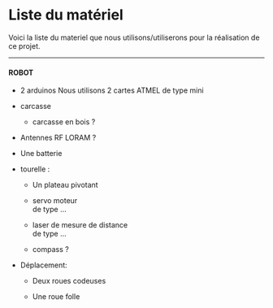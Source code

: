 # Liste du matériel

Voici la liste du materiel que nous utilisons/utiliserons pour la réalisation de ce projet.


*****
#### ROBOT
- 2 arduinos
Nous utilisons 2 cartes ATMEL de type mini  


- carcasse
  + carcasse en bois ?   


- Antennes RF
LORAM ?  


- Une batterie  



- tourelle :  
  + Un plateau pivotant  
  
  + servo moteur  
  de type ...   
  
  + laser de mesure de distance  
  de type ...  
   
  + compass ?   

 
- Déplacement:  
  + Deux roues codeuses  
  
  + Une roue folle  
  
  

  





